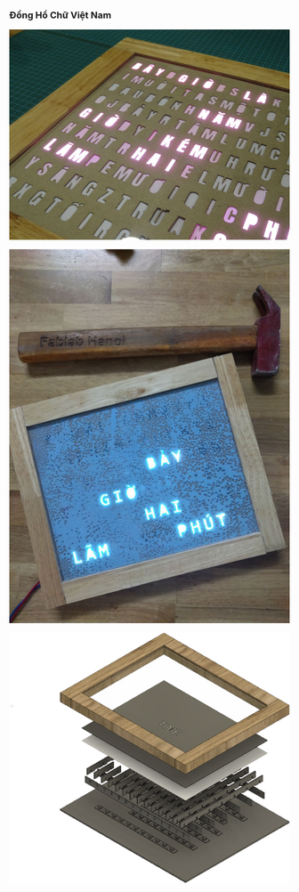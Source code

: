 ### Đồng Hồ Chữ Việt Nam

![fullsize](img/VN-WC_fullsize.jpg)  

![mini](img/VN-WC_mini.jpg)  

![fullstack](img/VN-WC_fullstack.png)  
